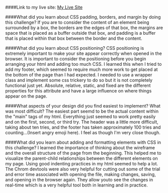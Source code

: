 ####Link to my live site:
  [My Live Site](http://dandersen2.github.io/index.html)

####What did you learn about CSS padding, borders, and margin by doing this challenge?
  If you are to consider the content of an element being surrounded by a box, the borders are the edges of that box, the margins are space that is placed as a buffer outside that box, and padding is a buffer that is placed within that box between the border and the content.

####What did you learn about CSS positioning?
  CSS positioning is extremely important to make your site appear correctly when opened in the browser. It is important to consider the positioning before you begin arranging your html and adding too much CSS. I learned this when I tried to add my footer, which seemed to require much more work to get placed at the bottom of the page than I had expected. I needed to use a wrapper class and implement some css trickery to do so but it is not completely functional just yet. Absolute, relative, static, and fixed are the different properties for this attribute and have a large influence on where things appear on the page.

####What aspects of your design did you find easiest to implement? What was most difficult?
  The easiest part seemd to be the actual content within the "main" tags of my html. Everything just seemed to work pretty easily and on the first, second, or third try. The header was a little more difficult, taking about ten tries, and the footer has taken approximately 100 tries and counting...(Insert angry emoji here). I feel as though I'm very close though.

####What did you learn about adding and formatting elements with CSS in this challenge?
  I learned the importance of thinking about the wireframe and the overall structure of the page from the beginning. This helped me to visualize the parent-child relationships between the different elements on my page. Using good indenting practices in my html seemed to help a lot. The Chrom devtools were also very helpful for cutting out some of the trial and error time associated with opening the file, making changes, saving, and opening in the browser again. They allow youto see the changes in real-time which is a very helpful tool both in learning and in practice.